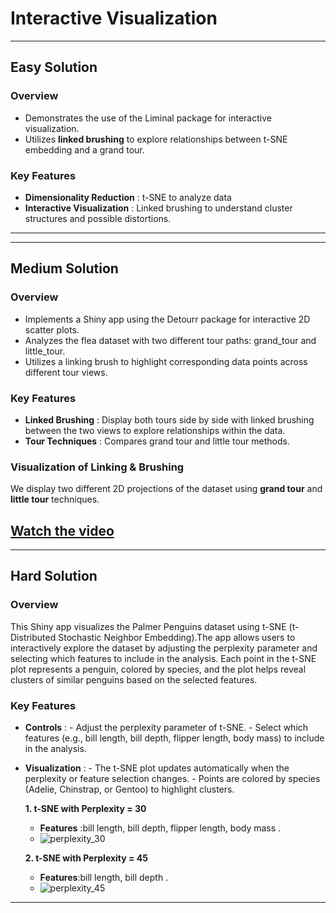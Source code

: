 # **Interactive Visualization**
---
## **Easy Solution**

### **Overview**
- Demonstrates the use of the Liminal package for interactive visualization.
- Utilizes **linked brushing** to explore relationships between t-SNE embedding and a grand tour.

### **Key Features**
- **Dimensionality Reduction** : t-SNE to analyze data
- **Interactive Visualization** : Linked brushing to understand cluster structures and possible distortions.

---
---
## **Medium Solution**

### **Overview**
- Implements a Shiny app using the Detourr package for interactive 2D scatter plots.
- Analyzes the flea dataset with two different tour paths: grand_tour and little_tour.
- Utilizes a linking brush to highlight corresponding data points across different tour views.

### **Key Features**
- **Linked Brushing** : Display both tours side by side with linked brushing between the two views to explore relationships within the data.
- **Tour Techniques** : Compares grand tour and little tour methods.

### **Visualization of Linking & Brushing**
We display two different 2D projections of the dataset using **grand tour** and **little tour** techniques.

[Watch the video](medium/assets/demo.gif)
---
---
## **Hard Solution**

### **Overview**
This Shiny app visualizes the Palmer Penguins dataset using t-SNE (t-Distributed Stochastic Neighbor Embedding).The app allows users to interactively explore the dataset by adjusting the perplexity parameter and selecting which features to include in the analysis. Each point in the t-SNE plot represents a penguin, colored by species, and the plot helps reveal clusters of similar penguins based on the selected features.

### **Key Features**
- **Controls** : 
          - Adjust the perplexity parameter of t-SNE.
          - Select which features (e.g., bill length, bill depth, flipper length, body mass) to include in 
            the analysis.
- **Visualization** :
          - The t-SNE plot updates automatically when the perplexity or feature selection changes.
          - Points are colored by species (Adelie, Chinstrap, or Gentoo) to highlight clusters.

  **1. t-SNE with Perplexity = 30**
  - **Features** :bill length, bill depth, flipper length, body mass  .
  - 
      ![perplexity_30](https://github.com/user-attachments/assets/27cad7f4-a03b-492d-9196-f266bf9a07df)


   **2. t-SNE with Perplexity = 45**
  - **Features**:bill length, bill depth .
  - 
      ![perplexity_45](https://github.com/user-attachments/assets/ef8ef32f-a8e9-449d-8a56-50c853a531c3)

 
---
